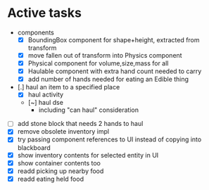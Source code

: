 # Active tasks

* components
	* [X] BoundingBox component for shape+height, extracted from transform
	* [X] move fallen out of transform into Physics component
	* [X] Physical component for volume,size,mass for all
	* [X] Haulable component with extra hand count needed to carry
	* [X] add number of hands needed for eating an Edible thing
* [.] haul an item to a specified place
	* [X] haul activity
	* [~] haul dse
		* including "can haul" consideration
* [ ] add stone block that needs 2 hands to haul
* [X] remove obsolete inventory impl
* [X] try passing component references to UI instead of copying into blackboard
* [X] show inventory contents for selected entity in UI
* [X] show container contents too
* [X] readd picking up nearby food
* [X] readd eating held food
